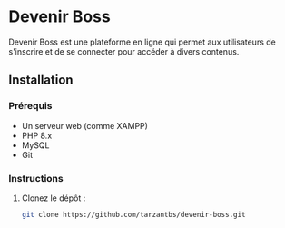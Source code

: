 # Devenir Boss

Devenir Boss est une plateforme en ligne qui permet aux utilisateurs de s'inscrire et de se connecter pour accéder à divers contenus. 

## Installation

### Prérequis

- Un serveur web (comme XAMPP)
- PHP 8.x
- MySQL
- Git

### Instructions

1. Clonez le dépôt :

   ```bash
   git clone https://github.com/tarzantbs/devenir-boss.git
